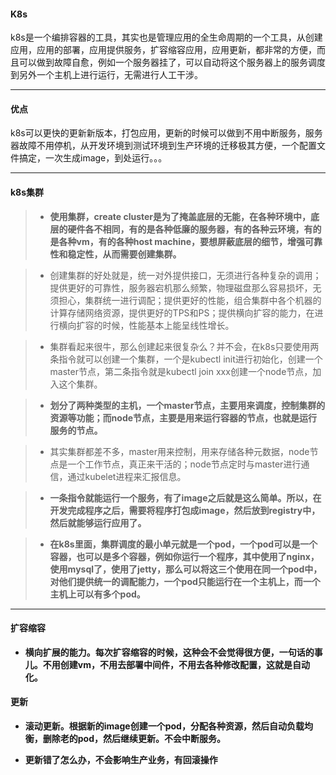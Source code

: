 #### K8s

k8s是一个编排容器的工具，其实也是管理应用的全生命周期的一个工具，从创建应用，应用的部署，应用提供服务，扩容缩容应用，应用更新，都非常的方便，而且可以做到故障自愈，例如一个服务器挂了，可以自动将这个服务器上的服务调度到另外一个主机上进行运行，无需进行人工干涉。

<hr/>

#### 优点

  k8s可以更快的更新新版本，打包应用，更新的时候可以做到不用中断服务，服务器故障不用停机，从开发环境到测试环境到生产环境的迁移极其方便，一个配置文件搞定，一次生成image，到处运行。。。

<hr/>

#### k8s集群

> +  **使用集群，create cluster是为了掩盖底层的无能，在各种环境中，底层的硬件各不相同，有的是各种低廉的服务器，有的各种云环境，有的是各种vm，有的各种host machine，要想屏蔽底层的细节，增强可靠性和稳定性，从而需要创建集群。**

> + 创建集群的好处就是，统一对外提供接口，无须进行各种复杂的调用；提供更好的可靠性，服务器宕机那么频繁，物理磁盘那么容易损坏，无须担心，集群统一进行调配；提供更好的性能，组合集群中各个机器的计算存储网络资源，提供更好的TPS和PS；提供横向扩容的能力，在进行横向扩容的时候，性能基本上能呈线性增长。

> +  集群看起来很牛，那么创建起来很复杂么？并不会，在k8s只要使用两条指令就可以创建一个集群，一个是kubectl init进行初始化，创建一个master节点，第二条指令就是kubectl join xxx创建一个node节点，加入这个集群。

> + **划分了两种类型的主机，一个master节点，主要用来调度，控制集群的资源等功能；而node节点，主要是用来运行容器的节点，也就是运行服务的节点。**

> +  其实集群都差不多，master用来控制，用来存储各种元数据，node节点是一个工作节点，真正来干活的；node节点定时与master进行通信，通过kubelet进程来汇报信息。

> + **一条指令就能运行一个服务，有了image之后就是这么简单。所以，在开发完成程序之后，需要将程序打包成image，然后放到registry中，然后就能够运行应用了。**

> + **在k8s里面，集群调度的最小单元就是一个pod，一个pod可以是一个容器，也可以是多个容器，例如你运行一个程序，其中使用了nginx，使用mysql了，使用了jetty，那么可以将这三个使用在同一个pod中，对他们提供统一的调配能力，一个pod只能运行在一个主机上，而一个主机上可以有多个pod。**

<hr/>

#### 扩容缩容

+ **横向扩展的能力。每次扩容缩容的时候，这种会不会觉得很方便，一句话的事儿。不用创建vm，不用去部署中间件，不用去各种修改配置，这就是自动化。**


#### 更新

+ **滚动更新。根据新的image创建一个pod，分配各种资源，然后自动负载均衡，删除老的pod，然后继续更新。不会中断服务。**

+ **更新错了怎么办，不会影响生产业务，有回滚操作**